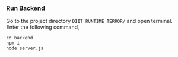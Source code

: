 ### Run Backend
Go to the project directory `DIIT_RUNTIME_TERROR/` and open terminal.
<br>
Enter the following command,
```
cd backend
npm i
node server.js
```